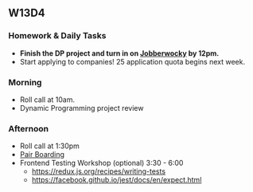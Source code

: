 ## W13D4
### Homework & Daily Tasks
* **Finish the DP project and turn in on [Jobberwocky][Jobberwocky] by 12pm.**
* Start applying to companies! 25 application quota begins next week.

### Morning

* Roll call at 10am.
* Dynamic Programming project review

### Afternoon

* Roll call at 1:30pm
* [Pair Boarding][pair-boarding-index]
* Frontend Testing Workshop (optional) 3:30 - 6:00
  * https://redux.js.org/recipes/writing-tests
  * https://facebook.github.io/jest/docs/en/expect.html

<!-- LINKS -->
[Jobberwocky]: http://progress.appacademy.io/jobberwocky
[pair-boarding-index]: ../technical-skills/whiteboarding/index.md

<!-- Algorithms Readings & Projects -->
[dijkstras-readings]: https://github.com/appacademy/job-search-curriculum/tree/master/SF/algorithms/w13d3
[dijkstras]: https://github.com/appacademy/job-search-curriculum/tree/master/SF/algorithms/w13d3/project7
